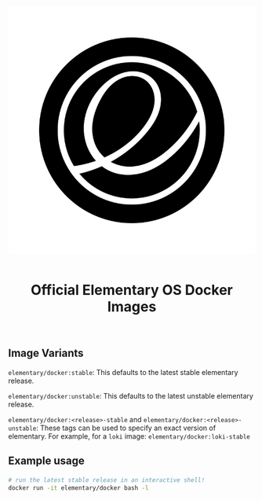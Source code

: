 <div align="center">
  <a href="https://elementary.io" align="center">
    <center align="center">
      <img src="https://raw.githubusercontent.com/elementary/brand/master/logomark-black.png" alt="Elementary" align="center">
    </center>
  </a>
  <br>
  <h1 align="center"><center>Official Elementary OS Docker Images</center></h1>
  <br>
</div>

## Image Variants

`elementary/docker:stable`: This defaults to the latest stable elementary release.

`elementary/docker:unstable`: This defaults to the latest unstable elementary release.

`elementary/docker:<release>-stable` and `elementary/docker:<release>-unstable`: These tags can
be used to specify an exact version of elementary. For example, for a `loki` image: `elementary/docker:loki-stable`

## Example usage

```sh
# run the latest stable release in an interactive shell!
docker run -it elementary/docker bash -l
```